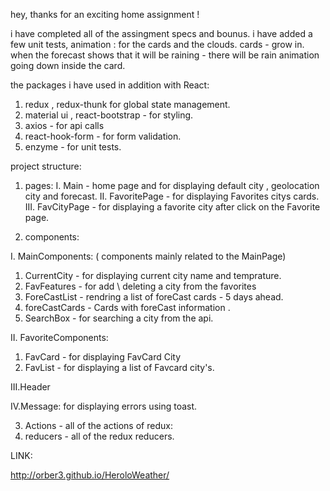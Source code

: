 hey,
thanks for an exciting home assignment !

i have completed all of the assingment specs and bounus.
i have added a few unit tests,
animation : for the cards and the clouds.
cards - grow in.
when the forecast shows that it will be raining - there will be rain animation going down inside the card.

the packages i have used in addition with React:

1. redux , redux-thunk for global state management.
2. material ui , react-bootstrap - for styling.
3. axios - for api calls
4. react-hook-form - for form validation.
5. enzyme - for unit tests.

project structure:

1. pages:
   I. Main - home page and for displaying default city , geolocation city and forecast.
   II. FavoritePage - for displaying Favorites citys cards.
   III. FavCityPage - for displaying a favorite city after click on the Favorite page.

2. components:

I. MainComponents: ( components mainly related to the MainPage)

1.  CurrentCity - for displaying current city name and temprature.
2.  FavFeatures - for add \ deleting a city from the favorites
3.  ForeCastList - rendring a list of foreCast cards - 5 days ahead.
4.  foreCastCards - Cards with foreCast information .
5.  SearchBox - for searching a city from the api.

II. FavoriteComponents:

1. FavCard - for displaying FavCard City
2. FavList - for displaying a list of Favcard city's.

III.Header

IV.Message: for displaying errors using toast.

3. Actions - all of the actions of redux:
4. reducers - all of the redux reducers.

LINK:

http://orber3.github.io/HeroloWeather/
